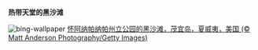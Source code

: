 
**热带天堂的黑沙滩**

![bing-wallpaper](https://www.bing.com/th?id=OHR.MauiBeach_ZH-CN1435658101_1920x1080.jpg)
[怀阿纳帕纳帕州立公园的黑沙滩，茂宜岛，夏威夷，美国 (© Matt Anderson Photography/Getty Images)](https://www.bing.com/search?q=%E6%80%80%E9%98%BF%E7%BA%B3%E5%B8%95%E7%BA%B3%E5%B8%95%E5%B7%9E%E7%AB%8B%E5%85%AC%E5%9B%AD&amp;form=hpcapt&amp;mkt=zh-cn)
  